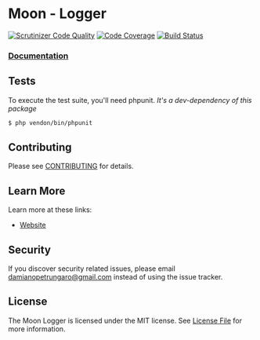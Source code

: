 # Moon - Logger

[![Scrutinizer Code Quality](https://scrutinizer-ci.com/g/moon-php/logger/badges/quality-score.png?b=master)](https://scrutinizer-ci.com/g/moon-php/logger/?branch=master)
[![Code Coverage](https://scrutinizer-ci.com/g/moon-php/logger/badges/coverage.png?b=master)](https://scrutinizer-ci.com/g/moon-php/logger/?branch=master)
[![Build Status](https://scrutinizer-ci.com/g/moon-php/logger/badges/build.png?b=master)](https://scrutinizer-ci.com/g/moon-php/logger/build-status/master)


### [Documentation](http://moon-php.com/docs/logger/)

## Tests

To execute the test suite, you'll need phpunit.
_It's a dev-dependency of this package_

```bash
$ php vendon/bin/phpunit
```

## Contributing

Please see [CONTRIBUTING](CONTRIBUTING.md) for details.

## Learn More

Learn more at these links:

- [Website](http://moon-php.com)

## Security

If you discover security related issues, please email damianopetrungaro@gmail.com instead of using the issue tracker.

## License

The Moon Logger is licensed under the MIT license. See [License File](LICENSE.md) for more information.
